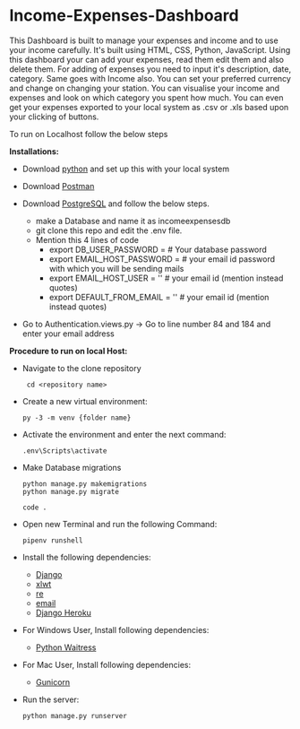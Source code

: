 # Income-Expenses-Dashboard
This Dashboard is built to manage your expenses and income and to use your income carefully. It's built using HTML, CSS, Python, JavaScript. 
Using this dashboard your can add your expenses, read them edit them and also delete them. For adding of expenses you need to input it's description, date, category.
Same goes with Income also. You can set your preferred currency and change on changing your station. 
You can visualise your income and expenses and look on which category you spent how much. 
You can even get your expenses exported to your local system as .csv or .xls based upon your clicking of buttons. 

To run on Localhost follow the below steps<br>

<strong>Installations:</strong>
- Download [python](https://www.python.org/downloads/) and set up this with your local system
- Download [Postman](https://subscription.packtpub.com/book/web_development/9781838983994/1/ch01lvl1sec13/postman)
- Download [PostgreSQL](https://www.pgadmin.org/) and follow the below steps.
   - make a Database and name it as incomeexpensesdb
   - git clone this repo and edit the .env file.
   - Mention this 4 lines of code
      - export DB_USER_PASSWORD =                # Your database password
      - export EMAIL_HOST_PASSWORD =             # your email id password with which you will be sending mails
      - export EMAIL_HOST_USER =  ''               # your email id (mention instead quotes)
      - export DEFAULT_FROM_EMAIL = ''             # your email id (mention instead quotes)

- Go to Authentication.views.py -> Go to line number 84 and 184 and enter your email address  


<strong>Procedure to run on local Host:</strong>

- Navigate to the clone repository 
   ```
    cd <repository name>       
   ```

- Create a new virtual environment:
   ```
   py -3 -m venv {folder name}
   ```
   
- Activate the environment and enter the next command: 

   ```
   .env\Scripts\activate
   ```
   
- Make Database migrations
   ```
   python manage.py makemigrations
   python manage.py migrate
   ```
   
   ```
   code .
   ```

- Open new Terminal and run the following Command:

   ```
   pipenv runshell
   ```
   
- Install the following dependencies:
   - [Django](https://www.djangoproject.com/download/)
   - [xlwt](https://pypi.org/project/xlwt/)
   - [re](https://pypi.org/project/regex/)
   - [email](https://docs.python.org/3/library/email.examples.html)
   - [Django Heroku](https://devcenter.heroku.com/articles/django-app-configuration)
   
- For Windows User, Install following dependencies:
   - [Python Waitress](https://pypi.org/project/waitress/)
- For Mac User, Install following dependencies:
   - [Gunicorn](https://gunicorn.org/)

- Run the server:
   ```
   python manage.py runserver
   ```
